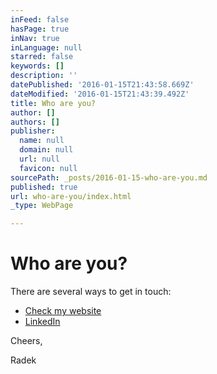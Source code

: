 ```yaml
---
inFeed: false
hasPage: true
inNav: true
inLanguage: null
starred: false
keywords: []
description: ''
datePublished: '2016-01-15T21:43:58.669Z'
dateModified: '2016-01-15T21:43:39.492Z'
title: Who are you?
author: []
authors: []
publisher:
  name: null
  domain: null
  url: null
  favicon: null
sourcePath: _posts/2016-01-15-who-are-you.md
published: true
url: who-are-you/index.html
_type: WebPage

---
```

# Who are you?

There are several ways to get in touch:

* [Check my website][0]
* [LinkedIn][1]

Cheers,

Radek

[0]: www.zagwozdka.com
[1]: https://pl.linkedin.com/in/stankiewicz